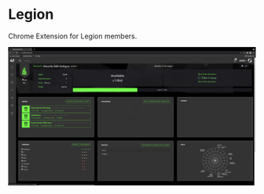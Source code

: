 # Legion
Chrome Extension for Legion members.

<img src="https://github.com/abello-r/Legion/blob/master/srcs/legion.png">

